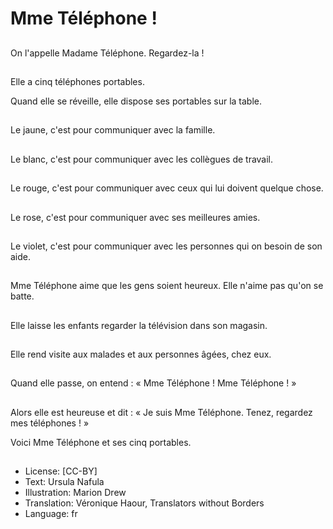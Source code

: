 # Mme Téléphone !

##
On l'appelle Madame Téléphone. Regardez-la !

##
Elle a cinq téléphones portables.

Quand elle se réveille, elle dispose ses portables sur la table.

##
Le jaune, c'est pour communiquer avec la famille.

##
Le blanc, c'est pour communiquer avec les collègues de travail.

##
Le rouge, c'est pour communiquer avec ceux qui lui doivent quelque chose.

##
Le rose, c'est pour communiquer avec ses meilleures amies.

##
Le violet, c'est pour communiquer avec les personnes qui on besoin de son aide.

##
Mme Téléphone aime que les gens soient heureux. Elle n'aime pas qu'on se batte.

##
Elle laisse les enfants regarder la télévision dans son magasin.

##
Elle rend visite aux malades et aux personnes âgées, chez eux.

##
Quand elle passe, on entend : « Mme Téléphone ! Mme Téléphone ! »

##
Alors elle est heureuse et dit : « Je suis Mme Téléphone. Tenez, regardez mes téléphones ! »

Voici Mme Téléphone et ses cinq portables.

##
* License: [CC-BY]
* Text: Ursula Nafula
* Illustration: Marion Drew
* Translation: Véronique Haour, Translators without Borders
* Language: fr

